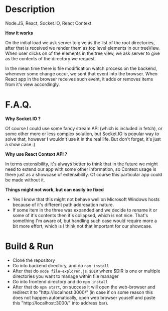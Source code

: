 # Description

Node.JS, React, Socket.IO, React Context.

**How it works**

On the initial load we ask server to give as the list of the root directories, after that is received we render them as top level elements in our treeView. When user clicks on of the elements in the tree view, we ask server to give as the contents of the directory we request.

In the mean time there is file modification watch process on the backend, whenever some change occur, we sent that event into the browser. When React app in the browser receives such event, it adds or removes items from it's view accordingly.


# F.A.Q.

**Why Socket.IO ?**

Of course I could use some fancy stream API (which is included in fetch), or some other more or less complex solution, but Socket.IO is popular way to solve that, however I wouldn't use it in the real life. But don't forget, it's just a show case :)

**Why use React Context API ?**

In terms extensibility, it's always better to think that in the future we might need to extend our app with some other information, so Context usage is there just as a showcase of extensibility. Of course this particular app could be made without it.

**Things might not work, but can easily be fixed**

- Yes I know that this might not behave well on Microsoft Windows hosts because of it's different path addresation nature.
- If some item in the three was expanded and we decide to rename it or some of it's contents then it's collapsed, which is not nice. That's something I'm aware of, but handling such case would require more a bit more effort, which is I think not that important for our showcase.


# Build & Run

- Clone the repository
- Go into backend directory, and do ```npm install```
- After that do ```node file-explorer.js $DIR``` where $DIR is one or multiple directories you want to manage within file manager
- Go into frontend directory and do ```npm install```
- After that do ```npm start```, on success it will open the web-browser and redirect it to "http://localhost:3000/" (in case if on some reason this does not happen automatically, open web browser youself and paste this "http://localhost:3000/" into address bar).
